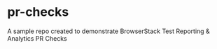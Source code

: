 # pr-checks
A sample repo created to demonstrate BrowserStack Test Reporting &amp; Analytics PR Checks
